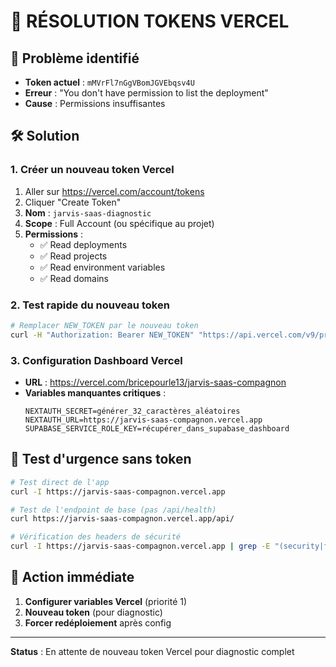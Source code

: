 # 🔑 RÉSOLUTION TOKENS VERCEL

## 🚨 Problème identifié
- **Token actuel** : `mMVrFl7nGgVBomJGVEbqsv4U`
- **Erreur** : "You don't have permission to list the deployment"
- **Cause** : Permissions insuffisantes

## 🛠️ Solution

### 1. Créer un nouveau token Vercel
1. Aller sur https://vercel.com/account/tokens
2. Cliquer "Create Token"
3. **Nom** : `jarvis-saas-diagnostic`
4. **Scope** : Full Account (ou spécifique au projet)
5. **Permissions** : 
   - ✅ Read deployments
   - ✅ Read projects
   - ✅ Read environment variables
   - ✅ Read domains

### 2. Test rapide du nouveau token
```bash
# Remplacer NEW_TOKEN par le nouveau token
curl -H "Authorization: Bearer NEW_TOKEN" "https://api.vercel.com/v9/projects"
```

### 3. Configuration Dashboard Vercel
- **URL** : https://vercel.com/bricepourle13/jarvis-saas-compagnon
- **Variables manquantes critiques** :
  ```
  NEXTAUTH_SECRET=générer_32_caractères_aléatoires
  NEXTAUTH_URL=https://jarvis-saas-compagnon.vercel.app
  SUPABASE_SERVICE_ROLE_KEY=récupérer_dans_supabase_dashboard
  ```

## 🧪 Test d'urgence sans token
```bash
# Test direct de l'app
curl -I https://jarvis-saas-compagnon.vercel.app

# Test de l'endpoint de base (pas /api/health)
curl https://jarvis-saas-compagnon.vercel.app/api/

# Vérification des headers de sécurité
curl -I https://jarvis-saas-compagnon.vercel.app | grep -E "(security|frame|content)"
```

## 🎯 Action immédiate
1. **Configurer variables Vercel** (priorité 1)
2. **Nouveau token** (pour diagnostic)
3. **Forcer redéploiement** après config

---
**Status** : En attente de nouveau token Vercel pour diagnostic complet
